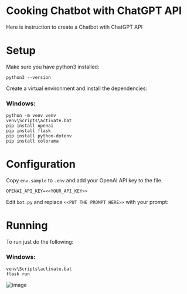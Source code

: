 # Cooking Chatbot with ChatGPT API
Here is instruction to create a Chatbot wtih ChatGPT API
# Setup

Make sure you have python3 installed:

```
python3 --version
```

Create a virtual environment and install the dependencies:

### Windows:

```
python -m venv venv
venv\Scripts\activate.bat
pip install openai
pip install flask
pip install python-dotenv
pip install colorama
```

# Configuration

Copy `env.sample` to `.env` and add your OpenAI API key to the file.

```
OPENAI_API_KEY=<<YOUR_API_KEY>>
```

Edit `bot.py` and replace `<<PUT THE PROMPT HERE>>` with your prompt:


# Running

To run just do the following:

### Windows:

```
venv\Scripts\activate.bat
flask run
```

![image](https://user-images.githubusercontent.com/93172216/227234243-82e1e477-171a-42d7-a4f2-e2f374f4d982.png)
